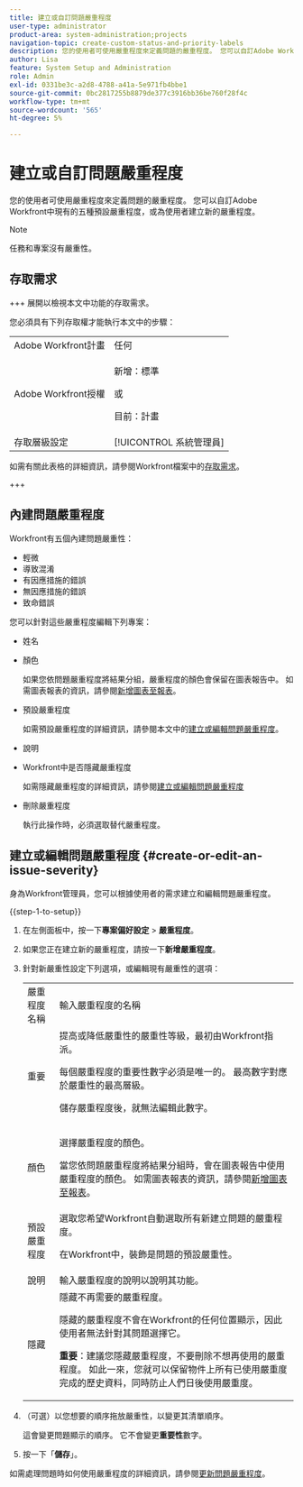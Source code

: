 ```yaml
---
title: 建立或自訂問題嚴重程度
user-type: administrator
product-area: system-administration;projects
navigation-topic: create-custom-status-and-priority-labels
description: 您的使用者可使用嚴重程度來定義問題的嚴重程度。 您可以自訂Adobe Workfront中現有的五種預設嚴重程度，或為使用者建立新的嚴重程度。
author: Lisa
feature: System Setup and Administration
role: Admin
exl-id: 0331be3c-a2d8-4788-a41a-5e971fb4bbe1
source-git-commit: 0bc2817255b8879de377c3916bb36be760f28f4c
workflow-type: tm+mt
source-wordcount: '565'
ht-degree: 5%

---
```


# 建立或自訂問題嚴重程度

<!--
DON'T DELETE, DRAFT OR HIDE THIS ARTICLE. IT IS LINKED TO THE PRODUCT, THROUGH THE CONTEXT SENSITIVE HELP LINKS.

Linked to Understanding Issue Severity.
-->

您的使用者可使用嚴重程度來定義問題的嚴重程度。 您可以自訂Adobe Workfront中現有的五種預設嚴重程度，或為使用者建立新的嚴重程度。

>[!NOTE]
>
>任務和專案沒有嚴重性。

## 存取需求

+++ 展開以檢視本文中功能的存取需求。

您必須具有下列存取權才能執行本文中的步驟：

<table style="table-layout:auto"> 
 <col> 
 <col> 
 <tbody> 
  <tr> 
   <td role="rowheader">Adobe Workfront計畫</td> 
   <td>任何</td> 
  </tr> 
  <tr> 
   <td role="rowheader">Adobe Workfront授權</td> 
   <td>
     <p>新增：標準</p>
     <p>或</p>
     <p>目前：計畫</p>
   </td> 
  </tr> 
  <tr> 
   <td role="rowheader">存取層級設定</td> 
   <td>[!UICONTROL 系統管理員]</td>
  </tr> 
 </tbody> 
</table>

如需有關此表格的詳細資訊，請參閱Workfront檔案中的[存取需求](/help/quicksilver/administration-and-setup/add-users/access-levels-and-object-permissions/access-level-requirements-in-documentation.md)。

+++

## 內建問題嚴重程度

Workfront有五個內建問題嚴重性：

* 輕微
* 導致混淆
* 有因應措施的錯誤
* 無因應措施的錯誤
* 致命錯誤

<p>您可以針對這些嚴重程度編輯下列專案：</p>

* 姓名
* 顏色

  如果您依問題嚴重程度將結果分組，嚴重程度的顏色會保留在圖表報告中。 如需圖表報表的資訊，請參閱[新增圖表至報表](../../../reports-and-dashboards/reports/creating-and-managing-reports/add-chart-report.md)。

* 預設嚴重程度

  如需預設嚴重程度的詳細資訊，請參閱本文中的[建立或編輯問題嚴重程度](#create-or-edit-an-issue-severity)。
* 說明
* Workfront中是否隱藏嚴重程度

  如需隱藏嚴重程度的詳細資訊，請參閱[建立或編輯問題嚴重程度](#create-or-edit-an-issue-severity")

* 刪除嚴重程度

  執行此操作時，必須選取替代嚴重程度。

## 建立或編輯問題嚴重程度 {#create-or-edit-an-issue-severity}

身為Workfront管理員，您可以根據使用者的需求建立和編輯問題嚴重程度。

{{step-1-to-setup}}

1. 在左側面板中，按一下&#x200B;**專案偏好設定** > **嚴重程度**。

1. 如果您正在建立新的嚴重程度，請按一下&#x200B;**新增嚴重程度**。
1. 針對新嚴重性設定下列選項，或編輯現有嚴重性的選項：

   <table style="table-layout:auto"> 
    <col> 
    <col> 
    <tbody> 
     <tr> 
      <td role="rowheader">嚴重程度名稱</td> 
      <td>輸入嚴重程度的名稱</td> 
     </tr> 
     <tr> 
      <td role="rowheader">重要</td> 
      <td>提高或降低嚴重性的嚴重性等級，最初由Workfront指派。
      <p>每個嚴重程度的重要性數字必須是唯一的。 最高數字對應於嚴重性的最高層級。</p> <p>儲存嚴重程度後，就無法編輯此數字。</p> </td> 
     </tr> 
     <tr> 
      <td role="rowheader">顏色</td> 
      <td> <p>選擇嚴重程度的顏色。</p> 
      <p>當您依問題嚴重程度將結果分組時，會在圖表報告中使用嚴重程度的顏色。 如需圖表報表的資訊，請參閱<a href="../../../reports-and-dashboards/reports/creating-and-managing-reports/add-chart-report.md" class="MCXref xref">新增圖表至報表</a>。</p> </td> 
     </tr> 
     <tr> 
      <td role="rowheader">預設嚴重程度</td> 
      <td>選取您希望Workfront自動選取所有新建立問題的嚴重程度。</p>
      <p>在Workfront中，裝飾是問題的預設嚴重性。</p></td> 
     </tr> 
     <tr> 
      <td role="rowheader">說明</td> 
      <td>輸入嚴重程度的說明以說明其功能。</td> 
     </tr> 
     <tr> 
      <td role="rowheader">隱藏</td> 
      <td> 隱藏不再需要的嚴重程度。 
      <p>隱藏的嚴重程度不會在Workfront的任何位置顯示，因此使用者無法針對其問題選擇它。</p> 
      <p><b>重要</b>：建議您隱藏嚴重程度，不要刪除不想再使用的嚴重程度。 如此一來，您就可以保留物件上所有已使用嚴重度完成的歷史資料，同時防止人們日後使用嚴重度。</p> </td> 
     </tr> 
    </tbody> 
   </table>

1. （可選）以您想要的順序拖放嚴重性，以變更其清單順序。

   這會變更問題顯示的順序。 它不會變更&#x200B;**重要性**&#x200B;數字。

1. 按一下「**儲存**」。

如需處理問題時如何使用嚴重程度的詳細資訊，請參閱[更新問題嚴重程度](../../../manage-work/issues/issue-information/update-issue-severity.md)。
